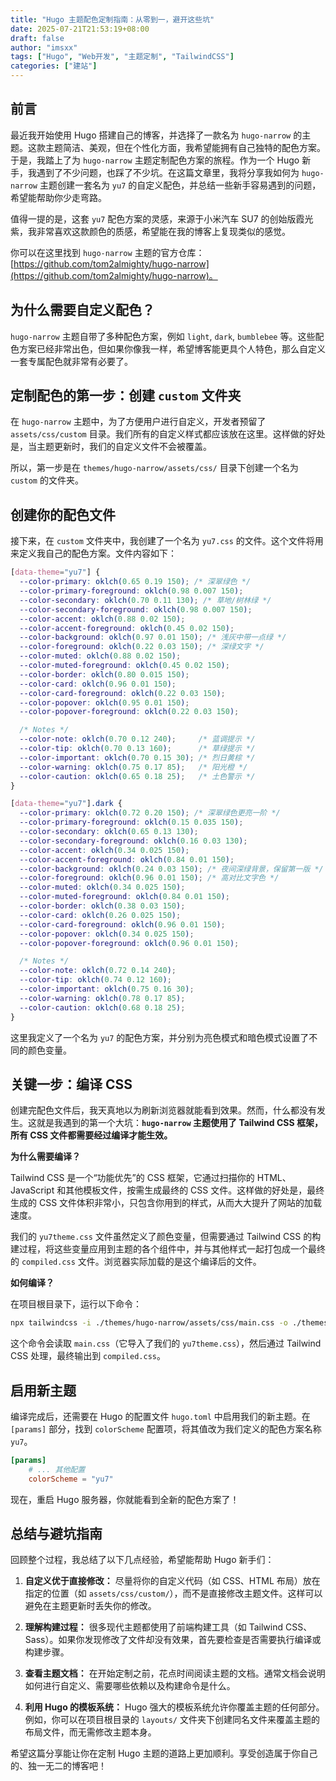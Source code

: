 ```yaml
---
title: "Hugo 主题配色定制指南：从零到一，避开这些坑"
date: 2025-07-21T21:53:19+08:00
draft: false
author: "imsxx"
tags: ["Hugo", "Web开发", "主题定制", "TailwindCSS"]
categories: ["建站"]
---
```


## 前言

最近我开始使用 Hugo 搭建自己的博客，并选择了一款名为 `hugo-narrow` 的主题。这款主题简洁、美观，但在个性化方面，我希望能拥有自己独特的配色方案。于是，我踏上了为 `hugo-narrow` 主题定制配色方案的旅程。作为一个 Hugo 新手，我遇到了不少问题，也踩了不少坑。在这篇文章里，我将分享我如何为 `hugo-narrow` 主题创建一套名为 `yu7` 的自定义配色，并总结一些新手容易遇到的问题，希望能帮助你少走弯路。

值得一提的是，这套 `yu7` 配色方案的灵感，来源于小米汽车 SU7 的创始版霞光紫，我非常喜欢这款颜色的质感，希望能在我的博客上复现类似的感觉。

你可以在这里找到 `hugo-narrow` 主题的官方仓库：[https://github.com/tom2almighty/hugo-narrow](https://github.com/tom2almighty/hugo-narrow)。

## 为什么需要自定义配色？

`hugo-narrow` 主题自带了多种配色方案，例如 `light`, `dark`, `bumblebee` 等。这些配色方案已经非常出色，但如果你像我一样，希望博客能更具个人特色，那么自定义一套专属配色就非常有必要了。

## 定制配色的第一步：创建 `custom` 文件夹

在 `hugo-narrow` 主题中，为了方便用户进行自定义，开发者预留了 `assets/css/custom` 目录。我们所有的自定义样式都应该放在这里。这样做的好处是，当主题更新时，我们的自定义文件不会被覆盖。

所以，第一步是在 `themes/hugo-narrow/assets/css/` 目录下创建一个名为 `custom` 的文件夹。

## 创建你的配色文件

接下来，在 `custom` 文件夹中，我创建了一个名为 `yu7.css` 的文件。这个文件将用来定义我自己的配色方案。文件内容如下：

```css
[data-theme="yu7"] {
  --color-primary: oklch(0.65 0.19 150); /* 深翠绿色 */
  --color-primary-foreground: oklch(0.98 0.007 150);
  --color-secondary: oklch(0.70 0.11 130); /* 草地/树林绿 */
  --color-secondary-foreground: oklch(0.98 0.007 150);
  --color-accent: oklch(0.88 0.02 150); 
  --color-accent-foreground: oklch(0.45 0.02 150);
  --color-background: oklch(0.97 0.01 150); /* 浅灰中带一点绿 */
  --color-foreground: oklch(0.22 0.03 150); /* 深绿文字 */
  --color-muted: oklch(0.88 0.02 150);
  --color-muted-foreground: oklch(0.45 0.02 150);
  --color-border: oklch(0.80 0.015 150);
  --color-card: oklch(0.96 0.01 150);
  --color-card-foreground: oklch(0.22 0.03 150);
  --color-popover: oklch(0.95 0.01 150);
  --color-popover-foreground: oklch(0.22 0.03 150);

  /* Notes */
  --color-note: oklch(0.70 0.12 240);     /* 蓝调提示 */
  --color-tip: oklch(0.70 0.13 160);      /* 草绿提示 */
  --color-important: oklch(0.70 0.15 30); /* 烈日黄棕 */
  --color-warning: oklch(0.75 0.17 85);   /* 阳光橙 */
  --color-caution: oklch(0.65 0.18 25);   /* 土色警示 */
}

[data-theme="yu7"].dark {
  --color-primary: oklch(0.72 0.20 150); /* 深翠绿色更亮一阶 */
  --color-primary-foreground: oklch(0.15 0.035 150);
  --color-secondary: oklch(0.65 0.13 130);
  --color-secondary-foreground: oklch(0.16 0.03 130);
  --color-accent: oklch(0.34 0.025 150);   
  --color-accent-foreground: oklch(0.84 0.01 150);
  --color-background: oklch(0.24 0.03 150); /* 夜间深绿背景，保留第一版 */
  --color-foreground: oklch(0.96 0.01 150); /* 高对比文字色 */
  --color-muted: oklch(0.34 0.025 150);
  --color-muted-foreground: oklch(0.84 0.01 150);
  --color-border: oklch(0.38 0.03 150);
  --color-card: oklch(0.26 0.025 150);
  --color-card-foreground: oklch(0.96 0.01 150);
  --color-popover: oklch(0.34 0.025 150);
  --color-popover-foreground: oklch(0.96 0.01 150);

  /* Notes */
  --color-note: oklch(0.72 0.14 240);
  --color-tip: oklch(0.74 0.12 160);
  --color-important: oklch(0.75 0.16 30);
  --color-warning: oklch(0.78 0.17 85);
  --color-caution: oklch(0.68 0.18 25);
}
```

这里我定义了一个名为 `yu7` 的配色方案，并分别为亮色模式和暗色模式设置了不同的颜色变量。

## 关键一步：编译 CSS

创建完配色文件后，我天真地以为刷新浏览器就能看到效果。然而，什么都没有发生。这就是我遇到的第一个大坑：**`hugo-narrow` 主题使用了 Tailwind CSS 框架，所有 CSS 文件都需要经过编译才能生效。**

**为什么需要编译？**

Tailwind CSS 是一个“功能优先”的 CSS 框架，它通过扫描你的 HTML、JavaScript 和其他模板文件，按需生成最终的 CSS 文件。这样做的好处是，最终生成的 CSS 文件体积非常小，只包含你用到的样式，从而大大提升了网站的加载速度。

我们的 `yu7theme.css` 文件虽然定义了颜色变量，但需要通过 Tailwind CSS 的构建过程，将这些变量应用到主题的各个组件中，并与其他样式一起打包成一个最终的 `compiled.css` 文件。浏览器实际加载的是这个编译后的文件。

**如何编译？**

在项目根目录下，运行以下命令：

```bash
npx tailwindcss -i ./themes/hugo-narrow/assets/css/main.css -o ./themes/hugo-narrow/assets/css/compiled.css
```

这个命令会读取 `main.css`（它导入了我们的 `yu7theme.css`），然后通过 Tailwind CSS 处理，最终输出到 `compiled.css`。

## 启用新主题

编译完成后，还需要在 Hugo 的配置文件 `hugo.toml` 中启用我们的新主题。在 `[params]` 部分，找到 `colorScheme` 配置项，将其值改为我们定义的配色方案名称 `yu7`。

```toml
[params]
    # ... 其他配置
    colorScheme = "yu7"
```

现在，重启 Hugo 服务器，你就能看到全新的配色方案了！

## 总结与避坑指南

回顾整个过程，我总结了以下几点经验，希望能帮助 Hugo 新手们：

1.  **自定义优于直接修改：** 尽量将你的自定义代码（如 CSS、HTML 布局）放在指定的位置（如 `assets/css/custom/`），而不是直接修改主题文件。这样可以避免在主题更新时丢失你的修改。

2.  **理解构建过程：** 很多现代主题都使用了前端构建工具（如 Tailwind CSS、Sass）。如果你发现修改了文件却没有效果，首先要检查是否需要执行编译或构建步骤。

3.  **查看主题文档：** 在开始定制之前，花点时间阅读主题的文档。通常文档会说明如何进行自定义、需要哪些依赖以及构建命令是什么。

4.  **利用 Hugo 的模板系统：** Hugo 强大的模板系统允许你覆盖主题的任何部分。例如，你可以在项目根目录的 `layouts/` 文件夹下创建同名文件来覆盖主题的布局文件，而无需修改主题本身。

希望这篇分享能让你在定制 Hugo 主题的道路上更加顺利。享受创造属于你自己的、独一无二的博客吧！
